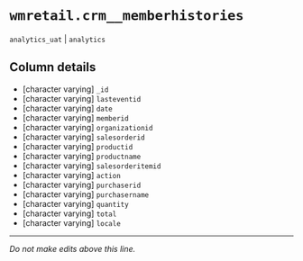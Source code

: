 # `wmretail.crm__memberhistories`
`analytics_uat` | `analytics`

## Column details
* [character varying] `_id`
* [character varying] `lasteventid`
* [character varying] `date`
* [character varying] `memberid`
* [character varying] `organizationid`
* [character varying] `salesorderid`
* [character varying] `productid`
* [character varying] `productname`
* [character varying] `salesorderitemid`
* [character varying] `action`
* [character varying] `purchaserid`
* [character varying] `purchasername`
* [character varying] `quantity`
* [character varying] `total`
* [character varying] `locale`

-------------------------------------------------------------------------------
*Do not make edits above this line.*
